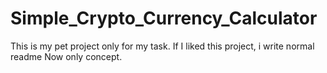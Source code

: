 # Simple_Crypto_Currency_Calculator
This is my pet project only for my task.
If I liked this project, i write normal readme
Now only concept. 
